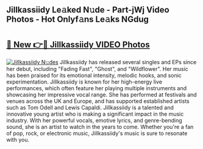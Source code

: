 ## Jillkassiidy Le𝚊ked N𝚞de - Part-jWj Video Photos - Hot Onlyf𝚊ns Le𝚊ks NGdug

# <h2><a href="http://ac35914.deff.icu/?id=Jillkassiidy">🔗 New 👉🔴 Jillkassiidy VIDEO Photos</a></h2>

[![Jillkassiidy N𝚞des](https://i.imgur.com/rIISA9y.gif)](http://ac35914.deff.icu/?id=Jillkassiidy)
Jillkassiidy has released several singles and EPs since her debut, including "Fading Fast", "Ghost", and "Wildflower". Her music has been praised for its emotional intensity, melodic hooks, and sonic experimentation. Jillkassiidy is known for her high-energy live performances, which often feature her playing multiple instruments and showcasing her impressive vocal range. She has performed at festivals and venues across the UK and Europe, and has supported established artists such as Tom Odell and Lewis Capaldi. Jillkassiidy is a talented and innovative young artist who is making a significant impact in the music industry. With her powerful vocals, emotive lyrics, and genre-bending sound, she is an artist to watch in the years to come. Whether you're a fan of pop, rock, or electronic music, Jillkassiidy's music is sure to resonate with you.
